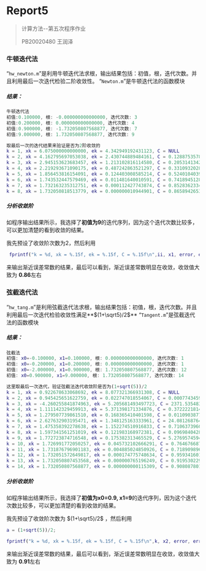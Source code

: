 # Report5

> 计算方法--第五次程序作业
>
> PB20020480 王润泽

### 牛顿迭代法

“`hw_newton.m`”是利用牛顿迭代法求根，输出结果包括：初值，根，迭代次数。并且利用最后一次迭代检验二阶收敛性。
“`Newton.m`”是牛顿迭代法的函数模块

##### 结果：

```matlab
牛顿迭代法
初值:0.100000, 根: -0.000000000000000, 迭代次数: 3
初值:0.200000, 根: 0.000000000000000, 迭代次数: 4
初值:0.900000, 根: -1.732050807568877, 迭代次数: 7
初值:9.000000, 根: 1.732050807568877, 迭代次数: 9

取最后一次的迭代结果来验证是否为2阶收敛的
k = 1, xk = 6.075000000000000, ek = 4.342949192431123, C = NULL
k = 2, xk = 4.162795697053038, ek = 2.430744889484161, C = 0.128875357807854
k = 3, xk = 2.945153623683457, ek = 1.213102816114580, C = 0.205314134292457
k = 4, xk = 2.219293671090175, ek = 0.487242863521297, C = 0.331093202872011
k = 5, xk = 1.856453816154091, ek = 0.124403008585214, C = 0.524010403990703
k = 6, xk = 1.743532447579469, ek = 0.011481640010591, C = 0.741894512898189
k = 7, xk = 1.732163235312751, ek = 0.000112427743874, C = 0.852836233413889
k = 8, xk = 1.732050818513779, ek = 0.000000010944901, C = 0.865894265361425
```

##### 分析收敛阶

如程序输出结果所示，我选择了**初值为9**的迭代序列，因为这个迭代次数比较多，可以更加清楚的看到收敛的结果。

我先预设了收敛阶次数为2，然后利用

```matlab
 fprintf("k = %d, xk = %.15f, ek = %.15f, C = %.15f\n",ii, x1, error, error/e^2);%C是渐近误差常数
```

来输出渐近误差常数的结果，最后可以看到，渐近误差常数明显在收敛，收敛值大致为 **0.86**左右

### 弦截迭代法

“`hw_tang.m`”是利用弦截迭代法求根，输出结果包括：初值，根，迭代次数。并且利用最后一次迭代检验收敛性满足**$(1+\sqrt5)/2$**
“`Tangent.m`”是弦截迭代法的函数模块 

##### 结果：

```matlab
弦截法
初值: x0=-0.100000, x1=0.100000, 根: 0.000000000000000, 迭代次数: 1
初值: x0=-0.200000, x1=0.200000, 根: 0.000000000000000, 迭代次数: 1
初值: x0=-2.000000, x1=0.900000, 根: 1.732050807568877, 迭代次数: 12
初值: x0=0.900000, x1=9.000000, 根: 1.732050807568877, 迭代次数: 14

这里取最后一次迭代，验证弦截法迭代收敛阶是否为(1+sqrt(5))/2
k = 1, xk = 0.922678633068692, ek = 8.077321366931308, C = NULL
k = 2, xk = 0.945425651622759, ek = 0.022747018554067, C = 0.000774345988665
k = 3, xk = -4.260255841874963, ek = 5.205681493497723, C = 2371.535483065387325
k = 4, xk = 1.111142329459913, ek = 5.371398171334876, C = 0.372222181489314
k = 5, xk = 1.279507739861510, ek = 0.168365410401598, C = 0.011090387765539
k = 6, xk = 2.627632903195471, ek = 1.348125163333961, C = 24.081268764321550
k = 7, xk = 1.475358392278638, ek = 1.152274510916833, C = 0.710637396087242
k = 8, xk = 1.597341561251019, ek = 0.121983168972381, C = 0.096984042848802
k = 9, xk = 1.772723874716548, ek = 0.175382313465529, C = 5.276957459490521
k = 10, xk = 1.726991772050257, ek = 0.045732102666291, C = 0.764676687530142
k = 11, xk = 1.731876796901183, ek = 0.004885024850926, C = 0.718909896388291
k = 12, xk = 1.732051572649817, ek = 0.000174775748634, C = 0.959341601223050
k = 13, xk = 1.732050807453568, ek = 0.000000765196249, C = 0.919530229430167
k = 14, xk = 1.732050807568877, ek = 0.000000000115309, C = 0.908087801932059
```

##### 分析收敛阶

如程序输出结果所示，我选择了**初值为x0=0.9, x1=9**的迭代序列，因为这个迭代次数比较多，可以更加清楚的看到收敛的结果。

我先预设了收敛阶次数为 $(1+\sqrt5)/2$ ，然后利用

```matlab
a = (1+sqrt(5))/2;

fprintf("k = %d, xk = %.15f, ek = %.15f, C = %.15f\n",k, x2, error, error/e^(a));%C是渐近误差常数
```

来输出渐近误差常数的结果，最后可以看到，渐近误差常数明显在收敛，收敛值大致为 **0.91**左右
